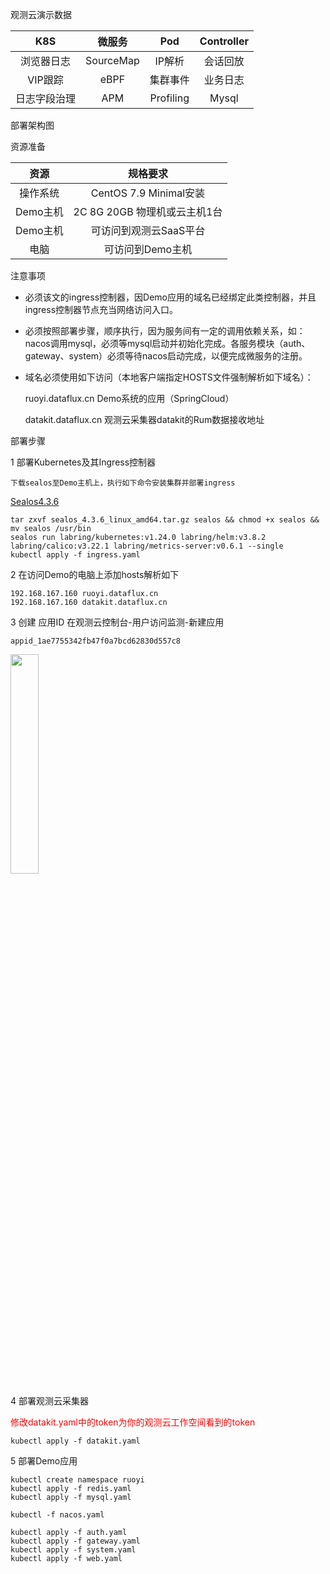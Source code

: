 
观测云演示数据

 |K8S|微服务|Pod|Controller|
|:-:|:-:|:-:|:-:|
|浏览器日志|SourceMap|IP解析|会话回放|
|VIP跟踪|eBPF|集群事件|业务日志|
|日志字段治理|APM|Profiling|Mysql|

部署架构图



资源准备

|资源|规格要求|
|:-:|:-:|
|操作系统|CentOS 7.9 Minimal安装|
|Demo主机 |2C 8G 20GB 物理机或云主机1台|
|Demo主机|可访问到观测云SaaS平台|
|电脑|可访问到Demo主机|

注意事项

* 必须该文的ingress控制器，因Demo应用的域名已经绑定此类控制器，并且ingress控制器节点充当网络访问入口。

* 必须按照部署步骤，顺序执行，因为服务间有一定的调用依赖关系，如：nacos调用mysql，必须等mysql启动并初始化完成。各服务模块（auth、gateway、system）必须等待nacos启动完成，以便完成微服务的注册。

* 域名必须使用如下访问（本地客户端指定HOSTS文件强制解析如下域名）：

  ruoyi.dataflux.cn Demo系统的应用（SpringCloud）

  datakit.dataflux.cn 观测云采集器datakit的Rum数据接收地址

部署步骤

1 部署Kubernetes及其Ingress控制器

`下载sealos至Demo主机上，执行如下命令安装集群并部署ingress`

[Sealos4.3.6](https://github.com/labring/sealos/releases/tag/v4.3.6 "Sealos")

```
tar zxvf sealos_4.3.6_linux_amd64.tar.gz sealos && chmod +x sealos && mv sealos /usr/bin
sealos run labring/kubernetes:v1.24.0 labring/helm:v3.8.2 labring/calico:v3.22.1 labring/metrics-server:v0.6.1 --single
kubectl apply -f ingress.yaml
```

2 在访问Demo的电脑上添加hosts解析如下

```
192.168.167.160 ruoyi.dataflux.cn
192.168.167.160 datakit.dataflux.cn
```
3 创建 应用ID 在观测云控制台-用户访问监测-新建应用

`appid_1ae7755342fb47f0a7bcd62830d557c8`

<div align=left><img src="https://github.com/zhaogangxp/gc/assets/28213758/c66bc3a7-b9c3-4b76-8dfb-eb7de6880010" style="width: 30%;"></div>

4 部署观测云采集器

<font color=#ff0000>修改datakit.yaml中的token为你的观测云工作空间看到的token</font>

`kubectl apply -f datakit.yaml`

5 部署Demo应用

```
kubectl create namespace ruoyi
kubectl apply -f redis.yaml
kubectl apply -f mysql.yaml
```
`kubectl -f nacos.yaml`
```
kubectl apply -f auth.yaml
kubectl apply -f gateway.yaml
kubectl apply -f system.yaml
kubectl apply -f web.yaml
```
